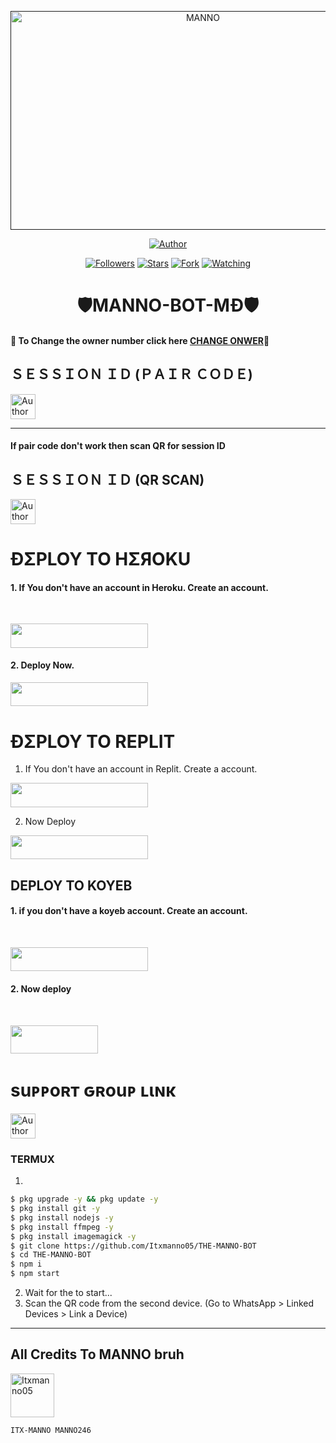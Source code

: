  <p align="center">  
  <a href="">
    <img alt="MANNO" width="600" height="350" src="https://i.imgur.com/ppd1XA0.jpg">
  </a>
</p>



<p align="center">
<a href="https://github.com/Itxmanno05/THE-MANNO-BOT"><img title="Author" src="https://img.shields.io/badge/THE MANNO BOT-black?style=for-the-badge&logo=github"></a>
<p/>

<p align="center">
<a href="https://github.com/Itxmanno05?tab=followers"><img title="Followers" src="https://img.shields.io/github/followers/Itxmanno05?label=Followers&style=social"></a>
<a href="https://github.com/Itxmanno05/THE-MANNO-BOT/stargazers/"><img title="Stars" src="https://img.shields.io/github/stars/Itxmanno05/THE-MANNO-BOT?&style=social"></a>
<a href="https://github.com/Itxmanno05/THE-MANNO-BOT/network/members"><img title="Fork" src="https://img.shields.io/github/forks/Itxmanno05/THE-MANNO-BOT?style=social"></a>
<a href="https://github.com/Itxmanno05/THE-MANNO-BOT/watchers"><img title="Watching" src="https://img.shields.io/github/watchers/Itxmanno05/THE-MANNO-BOT?label=Watching&style=social"></a>
</p>
 
<h1 align="center">🛡️MANNO-BOT-MÐ🛡️</h1>

#### 🪩 To Change the owner number click here [CHANGE ONWER](https://github.com/Itxmanno05/THE-MANNO-BOT/blob/main/plugins/main-creator.js#L7)🪩

<h2 align="left">ＳＥＳＳＩＯＮ ＩＤ (ＰＡＩＲ ＣＯＤＥ)</h2>
<p align="left">
<a href="https://replit.com/@iycwwwuaaipgfjs/prince-PairCode?v=1"><img height= "40" title="Author" src="https://img.shields.io/badge/SESSION ID-black?style=for-the-badge&logo=replit"></a>
<p/>

****
#### If pair code don't work then scan QR for session ID


<h2 align="left">ＳＥＳＳＩＯＮ ＩＤ (QR SCAN)</h2>

<a href="https://princebotqr.onrender.com/"><img height= "40" title="Author" src="https://img.shields.io/badge/SESSION ID-black?style=for-the-badge&logo=render"></a>
<p/>


<h1 align="left">ÐΣPLOY TO HΣЯOKU</h1> 

#### 1. If You don't have an account in Heroku. Create an account.
<br>
       <p align="left"><a href="https://signup.heroku.com"> <img src="https://img.shields.io/badge/heroku%20Account-purple?style=for-the-badge&logo=heroku" width="220" height="38.45"/></a></p>

#### 2. Deploy Now.
   <p align="left"><a href="https://heroku.com/deploy?template=https://github.com/Itxmanno05/THE-MANNO-BOT"> <img src="https://img.shields.io/badge/Heroku%20Deploy-purple?style=for-the-badge&logo=heroku" width="220" height="38.45"/></a></p>



<h1 align="left">ÐΣPLOY TO REPLIT</h1> 

1. If You don't have an account in Replit. Create a account.
    <br>
<p align="left"><a href="https://replit.com/signup"> <img src="https://img.shields.io/badge/replit%20Account-purple?style=for-the-badge&logo=replit" width="220" height="38.45"/></a></p>

2. Now Deploy
    <br>
<p align="left"><a href="https://repl.it/github/Itxmanno05/THE-MANNO-BOT"> <img src="https://img.shields.io/badge/replit%20Deploy-purple?style=for-the-badge&logo=replit" width="220" height="38.45"/></a></p>

<h2 align="left">DEPLOY TO KOYEB</h2> 

#### 1. if you don't have a koyeb account. Create an account.
   <br>
   <p align="left"><a href="https://app.koyeb.com/auth/signup"> <img src="https://img.shields.io/badge/Koyeb account-purple?style=for-the-badge&logo=koyeb" width="220" height="38.45"/></a></p>

#### 2. Now deploy
   <br>
  <p align="left"><a href="https://app.koyeb.com/apps/deploy?type=git&repository=github.com%2FItxmanno05%2FTHE-MANNO-BOT&branch=main&nameprincegds&builder=dockerfile&env[DATABASE_URL]=&env[SESSION_ID]=your+sessionid+here&env[PREFIX]=!&env[MODE]=public&env=[autoRead]=false&env[statusview]=false&env[REMOVEBG_KEY]=your+rmbg+key&env[antidelete]=false"> <img src="https://www.koyeb.com/static/images/deploy/button.svg" width="140" height="45.45"/></a></p>


<h1 align="left">suᴘᴘoʀт ԍʀouᴘ ʟιɴκ</h1>



   <p align="left">
      <a href="https://chat.whatsapp.com/FJRSPlUYon8LuaeHrMTqeW"><img height= "40" length= "10" title="Author" src="https://img.shields.io/badge/Support Group-25D366?style=for-the-badge&logo=whatsApp&logoColor=white"></a>
     <p/>



 


### TERMUX
1. 
```sh
$ pkg upgrade -y && pkg update -y
$ pkg install git -y
$ pkg install nodejs -y
$ pkg install ffmpeg -y
$ pkg install imagemagick -y
$ git clone https://github.com/Itxmanno05/THE-MANNO-BOT
$ cd THE-MANNO-BOT
$ npm i 
$ npm start
```
2. Wait for the to start...
3. Scan the QR code from the second device. (Go to WhatsApp > Linked Devices > Link a Device) 
---------

<h2 align="left">All Credits To MANNO bruh</h2>

<a href="https://github.com/Itxmanno05/THE-MANNO-BOT"><img src="https://i.imgur.com/ppd1XA0.jpg" width="70" height="70" alt="Itxmanno05"/></a>
  
`ITX-MANNO MANNO246`


